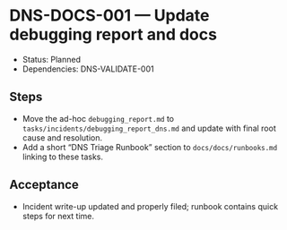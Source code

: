 # DNS-DOCS-001 — Update debugging report and docs

- Status: Planned
- Dependencies: DNS-VALIDATE-001

## Steps

- Move the ad-hoc `debugging_report.md` to `tasks/incidents/debugging_report_dns.md` and update with final root cause and resolution.
- Add a short “DNS Triage Runbook” section to `docs/docs/runbooks.md` linking to these tasks.

## Acceptance

- Incident write-up updated and properly filed; runbook contains quick steps for next time.

